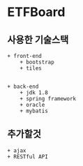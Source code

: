 # ETFBoard

## 사용한 기술스택
	+ front-end
		+ bootstrap
		+ tiles


	+ back-end
		+ jdk 1.8
		+ spring framework
		+ oracle
		+ mybatis


## 추가할것
	+ ajax
	+ RESTful API